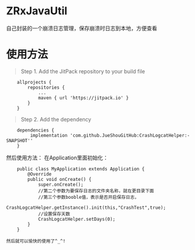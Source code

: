 # ZRxJavaUtil

自己封装的一个崩溃日志管理，保存崩溃时日志到本地，方便查看

# 使用方法

> Step 1\. Add the JitPack repository to your build file

```
    allprojects {
        repositories {
            ...
            maven { url 'https://jitpack.io' }
        }
    }
```
> Step 2\. Add the dependency
```
    dependencies {
         implementation 'com.github.JueShouGitHub:CrashLogcatHelper:-SNAPSHOT''
    }
```

然后使用方法：
    在Application里面初始化：
    
```
    public class MyApplication extends Application {
        @Override
        public void onCreate() {
            super.onCreate();
            //第二个参数为要保存日志的文件夹名称，就在更目录下面
            //第三个参数booble值，表示是否开启保存日志，
            CrashLogcatHelper.getInstance().init(this,"CrashTest",true);
            //设置保存天数
            CrashLogcatHelper.setDays(0);
        }
    }
```
    然后就可以愉快的使用了^_^!
    

